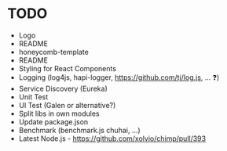 # TODO

* Logo
* README
* honeycomb-template
 * README
 * Styling for React Components
 * Logging (log4js, hapi-logger, https://github.com/tj/log.js, ... :question:)
 * Service Discovery (Eureka)
 * Unit Test
 * UI Test (Galen or alternative?)
 * Split libs in own modules
 * Update package.json
 * Benchmark (benchmark.js chuhai, ...)
 * Latest Node.js - https://github.com/xolvio/chimp/pull/393
